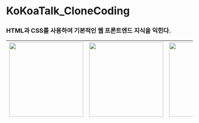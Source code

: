 # KoKoaTalk_CloneCoding



### HTML과 CSS를 사용하여 기본적인 웹 프론트엔드 지식을 익힌다.


<img src="https://github.com/Dhui-Park/KoKoaTalk_CloneCoding/assets/67443044/a96af9fd-85fe-45c5-a2cd-dba766caff9d" style="width:200px"></img> | <img src="https://github.com/Dhui-Park/KoKoaTalk_CloneCoding/assets/67443044/437ffd9f-28ff-4398-b6eb-3295ea5d8f9b" style="width:200px"></img> | <img src="https://github.com/Dhui-Park/KoKoaTalk_CloneCoding/assets/67443044/9a5339de-e673-41da-b963-b8b25c4f4750" style="width:200px"></img> | <img src="https://github.com/Dhui-Park/KoKoaTalk_CloneCoding/assets/67443044/6bfab132-32c6-4729-8887-f1140d286d9e" style="width:200px"></img>
---|---|---|---|




